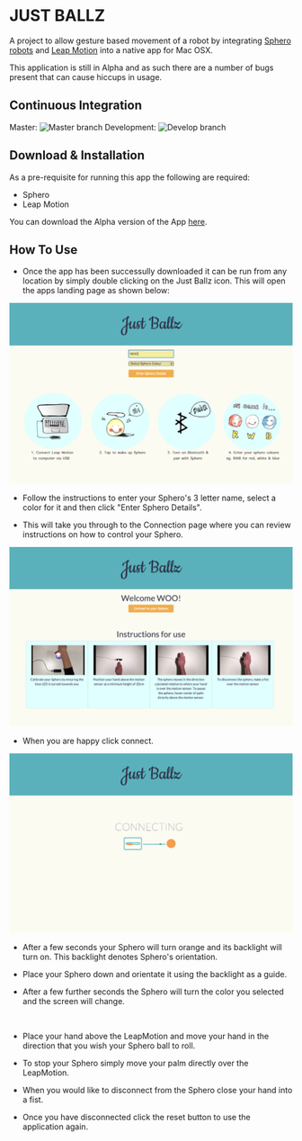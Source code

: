 
JUST BALLZ
============

A project to allow gesture based movement of a robot by integrating [Sphero robots](www.sphero.com) and [Leap Motion](www.leapmotion.com) into a native app for Mac OSX.

This application is still in Alpha and as such there are a number of bugs present that can cause hiccups in usage.

Continuous Integration
--------------------------
Master: ![Master branch](https://travis-ci.org/ALRW/just_ballz.svg?branch=master)
Development: ![Develop branch](https://travis-ci.org/ALRW/just_ballz.svg?branch=develop)

Download & Installation
-----------------------
As a pre-requisite for running this app the following are required:

- Sphero
- Leap Motion

You can download the Alpha version of the App [here](https://www.dropbox.com/s/dli2elziuqux9q3/Just%20Ballz.app.zip?dl=0).

How To Use
----------
- Once the app has been successully downloaded it can be run from any location by simply double clicking on the Just Ballz icon. This will open the apps landing page as shown below:

![landingPage](readmeImages/landingPage.png)

- Follow the instructions to enter your Sphero's 3 letter name, select a color for it and then click "Enter Sphero Details".

- This will take you through to the Connection page where you can review instructions on how to control your Sphero.

![instructionPage](readmeImages/instructionsPage.png)

- When you are happy click connect.

![conecting page](readmeImages/connectingPage.png)

- After a few seconds your Sphero will turn orange and its backlight will turn on. This backlight denotes Sphero's orientation.

- Place your Sphero down and orientate it using the backlight as a guide.

- After a few further seconds the Sphero will turn the color you selected and the screen will change.

![]()

- Place your hand above the LeapMotion and move your hand in the direction that you wish your Sphero ball to roll.

- To stop your Sphero simply move your palm directly over the LeapMotion.

- When you would like to disconnect from the Sphero close your hand into a fist.

- Once you have disconnected click the reset button to use the application again.
